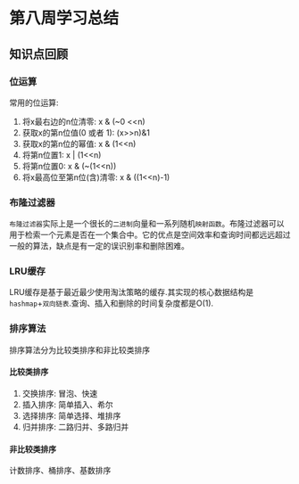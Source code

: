 # 第八周学习总结
## 知识点回顾

### 位运算

常用的位运算:

1. 将x最右边的n位清零: x & (~0 <<n)
2. 获取x的第n位值(0 或者 1): (x>>n)&1
3. 获取x的第n位的幂值: x & (1<<n)
4. 将第n位置1: x | (1<<n)
5. 将第n位置0: x & (~(1<<n))
6. 将x最高位至第n位(含)清零: x & ((1<<n)-1)

### 布隆过滤器

`布隆过滤器`实际上是一个很长的`二进制`向量和一系列随机`映射函数`。布隆过滤器可以用于检索一个元素是否在一个集合中。它的优点是空间效率和查询时间都远远超过一般的算法，缺点是有一定的误识别率和删除困难。

### LRU缓存

LRU缓存是基于最近最少使用淘汰策略的缓存.其实现的核心数据结构是`hashmap`+`双向链表`.查询、插入和删除的时间复杂度都是O(1).

### 排序算法

排序算法分为比较类排序和非比较类排序

#### 比较类排序

1. 交换排序: 冒泡、快速
2. 插入排序: 简单插入、希尔
3. 选择排序: 简单选择、堆排序
4. 归并排序: 二路归并、多路归并

#### 非比较类排序

计数排序、桶排序、基数排序

